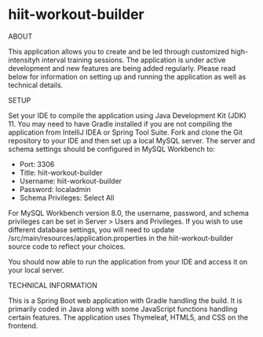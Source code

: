 # hiit-workout-builder


ABOUT

This application allows you to create and be led through customized high-intensityh interval training sessions. The application is under active development and new features are being added regularly. Please read below for information on setting up and running the application as well as technical details.


SETUP

Set your IDE to compile the application using Java Development Kit (JDK) 11. You may need to have Gradle installed if you are not compiling the application from IntelliJ IDEA or Spring Tool Suite. Fork and clone the Git repository to your IDE and then set up a local MySQL server. The server and schema settings should be configured in MySQL Workbench to:
- Port: 3306
- Title: hiit-workout-builder
- Username: hiit-workout-builder
- Password: localadmin
- Schema Privileges: Select All

For MySQL Workbench version 8.0, the username, password, and schema privileges can be set in Server > Users and Privileges. If you wish to use different database settings, you will need to update /src/main/resources/application.properties in the hiit-workout-builder source code to reflect your choices.

You should now able to run the application from your IDE and access it on your local server.


TECHNICAL INFORMATION

This is a Spring Boot web application with Gradle handling the build. It is primarily coded in Java along with some JavaScript functions handling certain features. The application uses Thymeleaf, HTML5, and CSS on the frontend.
